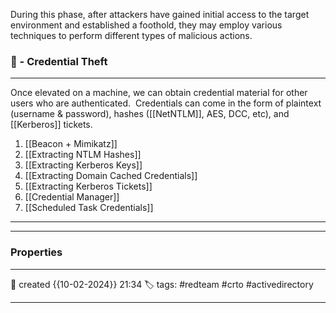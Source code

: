 During this phase, after attackers have gained initial access to the target environment and established a foothold, they may employ various techniques to perform different types of malicious actions.

### 🚀 - Credential Theft
---

Once elevated on a machine, we can obtain credential material for other users who are authenticated.  Credentials can come in the form of plaintext (username & password), hashes ([[NetNTLM]], AES, DCC, etc), and [[Kerberos]] tickets. 

1) [[Beacon + Mimikatz]]
2) [[Extracting NTLM Hashes]]
3) [[Extracting Kerberos Keys]]
4) [[Extracting Domain Cached Credentials]]
5) [[Extracting Kerberos Tickets]]
6) [[Credential Manager]]
7) [[Scheduled Task Credentials]]

---

--- 


### Properties
---
📆 created   {{10-02-2024}} 21:34
🏷️ tags: #redteam #crto #activedirectory 

---
